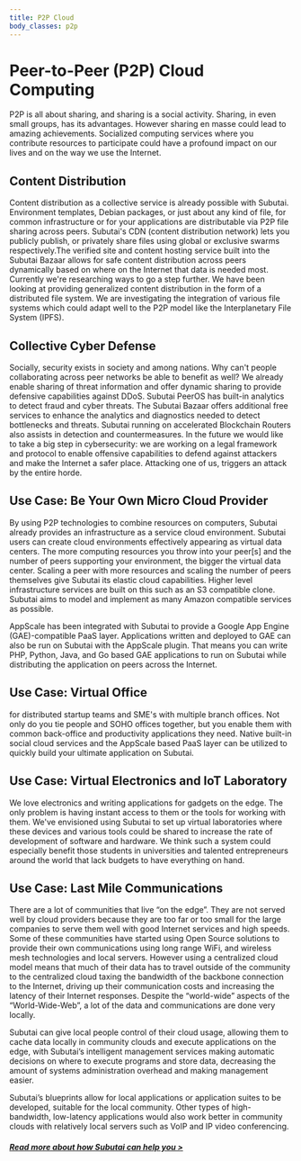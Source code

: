 ```yaml
---
title: P2P Cloud
body_classes: p2p
---
```


<div class="banner" markdown="1">
<div class="container">
<h1>Peer-to-Peer (P2P) Cloud Computing</h1>
</div>
</div>

<section class="container">
    <div class="textBlock">
        <p>P2P is all about sharing, and sharing is a social activity. Sharing, in even small groups, has its advantages. However sharing en masse could lead to amazing achievements. Socialized computing services where you contribute resources to participate could have a profound impact on our lives and on the way we use the Internet.</p>
    </div>
    <h2>Content Distribution</h2>
    <div class="textBlock">
        <p>Content distribution as a collective service is already possible with Subutai. Environment templates, Debian packages, or just about any kind of file, for common infrastructure or for your applications are distributable via P2P file sharing across peers. Subutai's CDN (content distribution network) lets you publicly publish, or privately share files using global or exclusive swarms respectively.The verified site and content hosting service built into the Subutai Bazaar allows for safe content distribution across peers dynamically based on where on the Internet that data is needed most.​ Currently we're researching ways to go a step further. We have been looking at providing generalized content distribution in the form of a distributed file system. We are investigating the integration of various file systems which could adapt well to the P2P model like the Interplanetary File System (IPFS).</p>
    </div>
    <h2>Collective Cyber Defense</h2>
    <div class="textBlock">
        <p>Socially, security exists in society and among nations. Why can't people collaborating across peer networks be able to benefit as well? We already enable sharing of threat information and offer dynamic sharing to provide defensive capabilities against DDoS. Subutai PeerOS has built-in analytics to detect fraud and cyber threats. The Subutai Bazaar offers additional free services to enhance the analytics and diagnostics needed to detect bottlenecks and threats. Subutai running on accelerated Blockchain Routers also assists in detection and countermeasures. In the future we would like to take a big step in cybersecurity: we are working on a legal framework and protocol to enable offensive capabilities to defend against attackers and make the Internet a safer place. Attacking one of us, triggers an attack by the entire horde.</p>
    </div>
    <h2>Use Case: Be Your Own Micro Cloud Provider</h2>
    <div class="textBlock">
        <p>By using P2P technologies to combine resources on computers, Subutai already provides an infrastructure as a service cloud environment. Subutai users can create cloud environments effectively appearing as virtual data centers. The more computing resources you throw into your peer[s] and the number of peers supporting your environment, the bigger the virtual data center. Scaling a peer with more resources and scaling the number of peers themselves give Subutai its elastic cloud capabilities. Higher level infrastructure services are built on this such as an S3 compatible clone. Subutai aims to model and implement as many Amazon compatible services as possible.</p>
        <p>AppScale has been integrated with Subutai to provide a Google App Engine (GAE)-compatible PaaS layer. Applications written and deployed to GAE can also be run on Subutai with the AppScale plugin. That means you can write PHP, Python, Java, and Go based GAE applications to run on Subutai while distributing the application on peers across the Internet.</p>
    </div>
    <h2>Use Case: Virtual Office</h2>
    <div class="textBlock">
        <p>for distributed startup teams and SME's with multiple branch offices. Not only do you tie people and SOHO offices together, but you enable them with common back-office and productivity applications they need. Native built-in social cloud services and the AppScale based PaaS layer can be utilized to quickly build your ultimate application on Subutai.</p>
    </div>
    <h2>Use Case: Virtual Electronics and IoT Laboratory</h2>
    <div class="textBlock">
        <p>We love electronics and writing applications for gadgets on the edge. The only problem is having instant access to them or the tools for working with them. We've envisioned using Subutai to set up virtual laboratories where these devices and various tools could be shared to increase the rate of development of software and hardware. We think such a system could especially benefit those students in universities and talented entrepreneurs around the world that lack budgets to have everything on hand.</p>
    </div>
    <h2>Use Case: Last Mile Communications</h2>
    <div class="textBlock">
        <p>There are a lot of communities that live “on the edge”. They are not served well by cloud providers because they are too far or too small for the large companies to serve them well with good Internet services and high speeds. Some of these communities have started using Open Source solutions to provide their own communications using long range WiFi, and wireless mesh technologies and local servers. However using a centralized cloud model means that much of their data has to travel outside of the community to the centralized cloud taxing the bandwidth of the backbone connection to the Internet, driving up their communication costs and increasing the latency of their Internet responses. Despite the “world-wide” aspects of the “World-Wide-Web”, a lot of the data and communications are done very locally.</p>
        <p>Subutai can give local people control of their cloud usage, allowing them to cache data locally in community clouds and execute applications on the edge, with Subutai’s intelligent management services making automatic decisions on where to execute programs and store data, decreasing the amount of systems administration overhead and making management easier.</p>
        <p>Subutai’s blueprints allow for local applications or application suites to be developed, suitable for the local community. Other types of high-bandwidth, low-latency applications would also work better in community clouds with relatively local servers such as VoIP and IP video conferencing.</p>
    </div>
    <h5><a href="#">Read more about how Subutai can help you ></a></h5>
    
